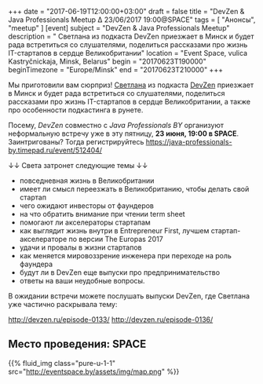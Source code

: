 +++
date = "2017-06-19T12:00:00+03:00"
draft = false
title = "DevZen & Java Professionals Meetup ∆ 23/06/2017 19:00@SPACE"
tags = [
    "Анонсы",
    "meetup"
]
[event]
subject = "DevZen & Java Professionals Meetup"
description = " Светлана из подкаста DevZen приезжает в Минск и будет рада встретиться со слушателями, поделиться рассказами про жизнь IT-стартапов в сердце Великобритании"
location = "Event Space, vulica Kastryčnickaja, Minsk, Belarus"
begin = "20170623T190000"
beginTimezone = "Europe/Minsk"
end = "20170623T210000"
+++

Мы приготовили вам сюрприз! [Светлана](https://twitter.com/SBozhko) из подкаста [DevZen](http://devzen.ru/) приезжает в Минск и будет рада встретиться со слушателями, 
поделиться рассказами про жизнь IT-стартапов в сердце Великобритании, а также про особенности подкастинга в рунете.

Посему, _DevZen_ совместно с _Java Professionals BY_ организуют неформальную встречу уже в эту пятницу, 
**23 июня, 19:00 в SPACE**. Заинтригованы? Тогда регистрируйтесь https://java-professionals-by.timepad.ru/event/512404/ 

↓↓ Света затронет следующие темы ↓↓

<!--more-->

* повседневная жизнь в Великобритании
* имеет ли смысл переезжать в Великобританию, чтобы делать свой стартап
* чего ожидают инвесторы от фаундеров
* на что обратить внимание при чтении term sheet
* помогают ли акселераторы стартапам
* как выглядит жизнь внутри в Entrepreneur First, лучшем стартап-акселераторе по версии The Europas 2017
* удачи и провалы в жизни стартапов
* как меняется мировоззрение инженера при переходе на роль фаундера
* будут ли в DevZen еще выпуски про предпринимательство
* ответы на ваши неудобные вопросы.

В ожидании встречи можете послушать выпуски DevZen, где Светлана уже частично раскрывала тему:

http://devzen.ru/episode-0133/
http://devzen.ru/episode-0136/
 
## Место проведения: SPACE

<div class="post_photos">

{{% fluid_img class="pure-u-1-1" src="http://eventspace.by/assets/img/map.png" %}}

</div>
